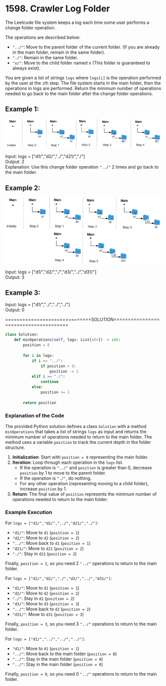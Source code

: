 # 1598. Crawler Log Folder

The Leetcode file system keeps a log each time some user performs a change folder operation.

The operations are described below:
- `"../"`: Move to the parent folder of the current folder. (If you are already in the main folder, remain in the same folder).
- `"./"`: Remain in the same folder.
- `"x/"`: Move to the child folder named x (This folder is guaranteed to always exist).

You are given a list of strings `logs` where `logs[i]` is the operation performed by the user at the `i`th step.
The file system starts in the main folder, then the operations in logs are performed.
Return the minimum number of operations needed to go back to the main folder after the change folder operations.

## Example 1:
![Description](exp1.png)

Input: logs = ["d1/","d2/","../","d21/","./"]  
Output: 2  
Explanation: Use this change folder operation `"../"` 2 times and go back to the main folder.

## Example 2:
![Description](exp2.png)

Input: logs = ["d1/","d2/","./","d3/","../","d31/"]  
Output: 3

## Example 3:

Input: logs = ["d1/","../","../","../"]  
Output: 0

==============================SOLUTION======================================

```python
class Solution:
    def minOperations(self, logs: List[str]) -> int:
        position = 0

        for i in logs:
            if i == "../":
                if position > 0:
                    position -= 1
            elif i == "./":
                continue
            else:
                position += 1

        return position

```

### Explanation of the Code

The provided Python solution defines a class `Solution` with a method `minOperations` that takes a list of strings `logs` as input and returns the minimum number of operations needed to return to the main folder. The method uses a variable `position` to track the current depth in the folder structure.

1. **Initialization**: Start with `position = 0` representing the main folder.
2. **Iteration**: Loop through each operation in the `logs` list.
   - If the operation is `"../"` and `position` is greater than 0, decrease `position` by 1 to move to the parent folder.
   - If the operation is `"./"`, do nothing.
   - For any other operation (representing moving to a child folder), increase `position` by 1.
3. **Return**: The final value of `position` represents the minimum number of operations needed to return to the main folder.

### Example Execution

For `logs = ["d1/","d2/","../","d21/","./"]`:
- `"d1/"`: Move to `d1` (`position = 1`)
- `"d2/"`: Move to `d2` (`position = 2`)
- `"../"`: Move back to `d1` (`position = 1`)
- `"d21/"`: Move to `d21` (`position = 2`)
- `"./"`: Stay in `d21` (`position = 2`)

Finally, `position = 2`, so you need 2 `"../"` operations to return to the main folder.

For `logs = ["d1/","d2/","./","d3/","../","d31/"]`:
- `"d1/"`: Move to `d1` (`position = 1`)
- `"d2/"`: Move to `d2` (`position = 2`)
- `"./"`: Stay in `d2` (`position = 2`)
- `"d3/"`: Move to `d3` (`position = 3`)
- `"../"`: Move back to `d2` (`position = 2`)
- `"d31/"`: Move to `d31` (`position = 3`)

Finally, `position = 3`, so you need 3 `"../"` operations to return to the main folder.

For `logs = ["d1/","../","../","../"]`:
- `"d1/"`: Move to `d1` (`position = 1`)
- `"../"`: Move back to the main folder (`position = 0`)
- `"../"`: Stay in the main folder (`position = 0`)
- `"../"`: Stay in the main folder (`position = 0`)

Finally, `position = 0`, so you need 0 `"../"` operations to return to the main folder.
